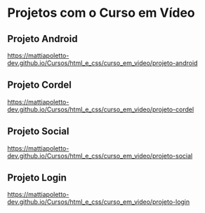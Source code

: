 # Projetos com o Curso em Vídeo

## Projeto Android
https://mattiapoletto-dev.github.io/Cursos/html_e_css/curso_em_video/projeto-android
## Projeto Cordel
https://mattiapoletto-dev.github.io/Cursos/html_e_css/curso_em_video/projeto-cordel
## Projeto Social
https://mattiapoletto-dev.github.io/Cursos/html_e_css/curso_em_video/projeto-social
## Projeto Login
https://mattiapoletto-dev.github.io/Cursos/html_e_css/curso_em_video/projeto-login
